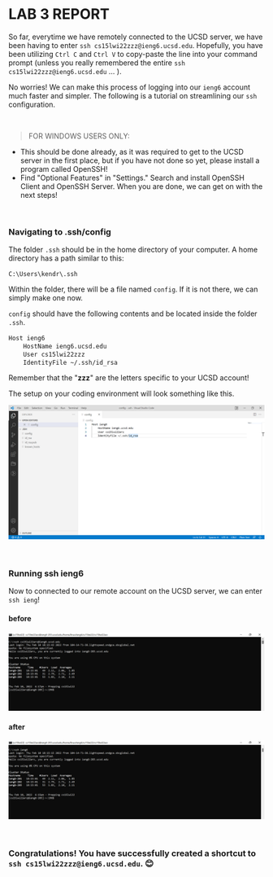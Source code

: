 # **LAB 3 REPORT**


So far, everytime we have remotely connected to the UCSD server, we have been having to enter `ssh cs15lwi22zzz@ieng6.ucsd.edu`. Hopefully, you have been utilizing `Ctrl C` and `Ctrl V` to copy-paste the line into your command prompt (unless you really remembered the entire `ssh cs15lwi22zzz@ieng6.ucsd.edu` ... ). 

No worries! We can make this process of logging into our `ieng6` account much faster and simpler. The following is a tutorial on streamlining our `ssh` configuration.

<br/>

> FOR WINDOWS USERS ONLY:
- This should be done already, as it was required to get to the UCSD server in the first place, but if you have not done so yet, please install a program called OpenSSH!
- Find "Optional Features" in "Settings." Search and install OpenSSH Client and OpenSSH Server. When you are done, we can get on with the next steps!

<br/>

### **Navigating to .ssh/config**

The folder `.ssh` should be in the home directory of your computer. A home directory has a path similar to this:
```
C:\Users\kendr\.ssh
```

Within the folder, there will be a file named `config`. If it is not there, we can simply make one now.

`config` should have the following contents and be located inside the folder `.ssh`.
```
Host ieng6
    HostName ieng6.ucsd.edu
    User cs15lwi22zzz
    IdentityFile ~/.ssh/id_rsa
```
Remember that the "**zzz**" are the letters specific to your UCSD account!

The setup on your coding environment will look something like this.

![image](Screenshot2022-02-11115503.png)

<br/>

### **Running ssh ieng6**

Now to connected to our remote account on the UCSD server, we can enter `ssh ieng`!

#### **before**

![image](Screenshot2022-02-10181713.png)

#### **after**
![image](Screenshot2022-02-10181632.png)

<br/>

### **Congratulations! You have successfully created a shortcut to `ssh cs15lwi22zzz@ieng6.ucsd.edu`.** 😊